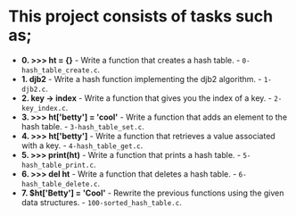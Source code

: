 # This project consists of tasks such as;

* **0. >>> ht = {}** - Write a function that creates a hash table. - `0-hash_table_create.c`.
* **1. djb2** - Write a hash function implementing the djb2 algorithm. - `1-djb2.c`.
* **2. key -> index** - Write a function that gives you the index of a key. - `2-key_index.c`.
* **3. >>> ht['betty'] = 'cool'** - Write a function that adds an element to the hash table. - `3-hash_table_set.c`.
* **4. >>> ht['betty']** - Write a function that retrieves a value associated with a key. - `4-hash_table_get.c`.
* **5. >>> print(ht)** - Write a function that prints a hash table. - `5-hash_table_print.c`.
* **6. >>> del ht** - Write a function that deletes a hash table. - `6-hash_table_delete.c`.
* **7. $ht['Betty'] = 'Cool'** - Rewrite the previous functions using the given data structures. - `100-sorted_hash_table.c`.
